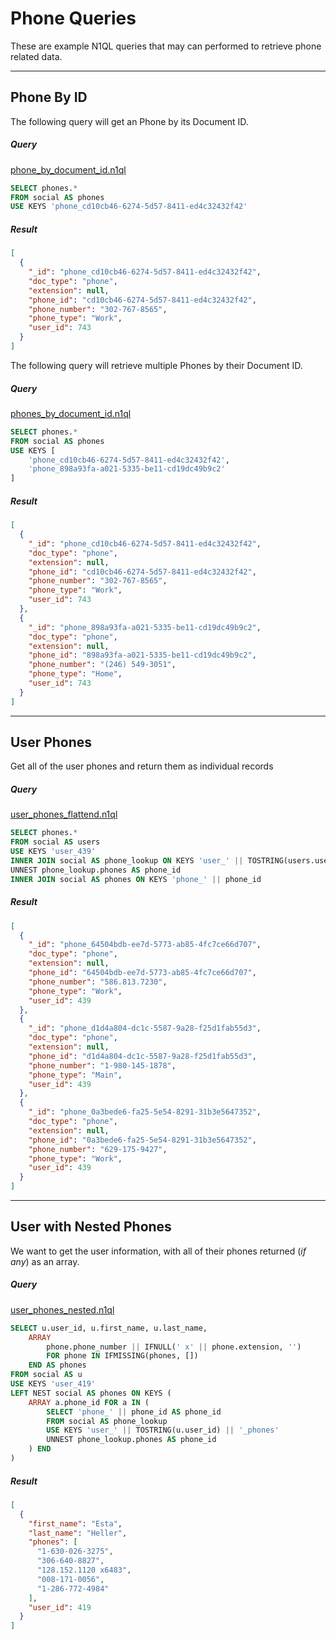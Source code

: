 # Phone Queries

These are example N1QL queries that may can performed to retrieve phone related data.

---

## Phone By ID

The following query will get an Phone by its Document ID.

##### Query

[phone\_by\_document\_id.n1ql](queries/phones/phone_by_document_id.n1ql)

```sql
SELECT phones.*
FROM social AS phones
USE KEYS 'phone_cd10cb46-6274-5d57-8411-ed4c32432f42'
```

##### Result

```json
[
  {
    "_id": "phone_cd10cb46-6274-5d57-8411-ed4c32432f42",
    "doc_type": "phone",
    "extension": null,
    "phone_id": "cd10cb46-6274-5d57-8411-ed4c32432f42",
    "phone_number": "302-767-8565",
    "phone_type": "Work",
    "user_id": 743
  }
]
```

The following query will retrieve multiple Phones by their Document ID.

##### Query

[phones\_by\_document\_id.n1ql](queries/phones/phones_by_document_id.n1ql)

```sql
SELECT phones.*
FROM social AS phones
USE KEYS [
    'phone_cd10cb46-6274-5d57-8411-ed4c32432f42',
    'phone_898a93fa-a021-5335-be11-cd19dc49b9c2'
]
```

##### Result

```json
[
  {
    "_id": "phone_cd10cb46-6274-5d57-8411-ed4c32432f42",
    "doc_type": "phone",
    "extension": null,
    "phone_id": "cd10cb46-6274-5d57-8411-ed4c32432f42",
    "phone_number": "302-767-8565",
    "phone_type": "Work",
    "user_id": 743
  },
  {
    "_id": "phone_898a93fa-a021-5335-be11-cd19dc49b9c2",
    "doc_type": "phone",
    "extension": null,
    "phone_id": "898a93fa-a021-5335-be11-cd19dc49b9c2",
    "phone_number": "(246) 549-3051",
    "phone_type": "Home",
    "user_id": 743
  }
]
```

---

## User Phones

Get all of the user phones and return them as individual records

##### Query

[user\_phones\_flattend.n1ql](queries/phones/phones_by_document_id.n1ql)

```sql
SELECT phones.*
FROM social AS users
USE KEYS 'user_439'
INNER JOIN social AS phone_lookup ON KEYS 'user_' || TOSTRING(users.user_id) || '_phones'
UNNEST phone_lookup.phones AS phone_id
INNER JOIN social AS phones ON KEYS 'phone_' || phone_id
```

##### Result

```json
[
  {
    "_id": "phone_64504bdb-ee7d-5773-ab85-4fc7ce66d707",
    "doc_type": "phone",
    "extension": null,
    "phone_id": "64504bdb-ee7d-5773-ab85-4fc7ce66d707",
    "phone_number": "586.813.7230",
    "phone_type": "Work",
    "user_id": 439
  },
  {
    "_id": "phone_d1d4a804-dc1c-5587-9a28-f25d1fab55d3",
    "doc_type": "phone",
    "extension": null,
    "phone_id": "d1d4a804-dc1c-5587-9a28-f25d1fab55d3",
    "phone_number": "1-980-145-1878",
    "phone_type": "Main",
    "user_id": 439
  },
  {
    "_id": "phone_0a3bede6-fa25-5e54-8291-31b3e5647352",
    "doc_type": "phone",
    "extension": null,
    "phone_id": "0a3bede6-fa25-5e54-8291-31b3e5647352",
    "phone_number": "629-175-9427",
    "phone_type": "Work",
    "user_id": 439
  }
]
```

---

## User with Nested Phones

We want to get the user information, with all of their phones returned (*if any*) as an array.

##### Query

[user\_phones\_nested.n1ql](queries/phones/user_phones_nested.n1ql)

```sql
SELECT u.user_id, u.first_name, u.last_name,
    ARRAY
        phone.phone_number || IFNULL(' x' || phone.extension, '')
        FOR phone IN IFMISSING(phones, [])
    END AS phones
FROM social AS u
USE KEYS 'user_419'
LEFT NEST social AS phones ON KEYS (
    ARRAY a.phone_id FOR a IN (
        SELECT 'phone_' || phone_id AS phone_id
        FROM social AS phone_lookup
        USE KEYS 'user_' || TOSTRING(u.user_id) || '_phones'
        UNNEST phone_lookup.phones AS phone_id
    ) END
)
```

##### Result

```json
[
  {
    "first_name": "Esta",
    "last_name": "Heller",
    "phones": [
      "1-630-026-3275",
      "306-640-8827",
      "128.152.1120 x6483",
      "008-171-0056",
      "1-286-772-4984"
    ],
    "user_id": 419
  }
]
```